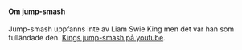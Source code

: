 #### Om jump-smash

Jump-smash uppfanns inte av Liam Swie King men det var han som fulländade den. [Kings jump-smash på youtube](https://www.google.com/url?sa=t&rct=j&q=&esrc=s&source=web&cd=3&cad=rja&uact=8&ved=2ahUKEwiIy7v4qejeAhXBkSwKHc4aBtcQtwIwAnoECAEQAQ&url=https%3A%2F%2Fwww.youtube.com%2Fwatch%3Fv%3D1150D7h4TQg&usg=AOvVaw28ZeUw96-i7EJl47N7rGDL).
